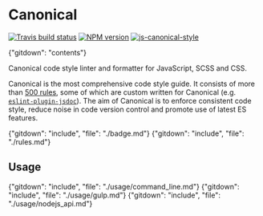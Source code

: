 # Canonical

[![Travis build status](http://img.shields.io/travis/gajus/canonical/master.svg?style=flat-square)](https://travis-ci.org/gajus/canonical)
[![NPM version](http://img.shields.io/npm/v/canonical.svg?style=flat-square)](https://www.npmjs.com/package/canonical)
[![js-canonical-style](https://img.shields.io/badge/code%20style-canonical-blue.svg?style=flat-square)](https://github.com/gajus/canonical)

{"gitdown": "contents"}

Canonical code style linter and formatter for JavaScript, SCSS and CSS.

Canonical is the most comprehensive code style guide. It consists of more than [500 rules](https://github.com/gajus/eslint-config-canonical), some of which are custom written for Canonical (e.g. [`eslint-plugin-jsdoc`](https://github.com/gajus/eslint-plugin-jsdoc)). The aim of Canonical is to enforce consistent code style, reduce noise in code version control and promote use of latest ES features.

{"gitdown": "include", "file": "./badge.md"}
{"gitdown": "include", "file": "./rules.md"}

## Usage

{"gitdown": "include", "file": "./usage/command_line.md"}
{"gitdown": "include", "file": "./usage/gulp.md"}
{"gitdown": "include", "file": "./usage/nodejs_api.md"}
